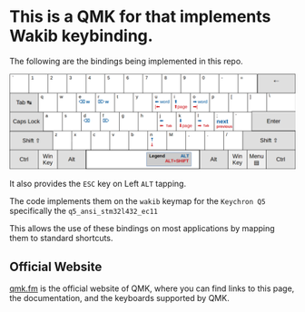 # This is a QMK for that implements Wakib keybinding.

The following are the bindings being implemented in this repo.

![wakib bindings](https://raw.githubusercontent.com/darkstego/qmk_firmware/wakib/wakib-basic.png)

It also provides the `ESC` key on Left `ALT` tapping.

The code implements them on the `wakib` keymap for the `Keychron Q5` specifically the `q5_ansi_stm32l432_ec11`

This allows the use of these bindings on most applications by mapping them to standard shortcuts.


## Official Website

[qmk.fm](https://qmk.fm) is the official website of QMK, where you can find links to this page, the documentation, and the keyboards supported by QMK.
